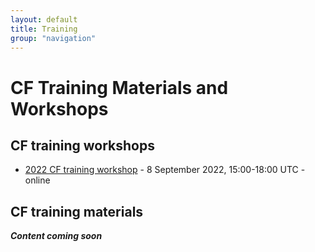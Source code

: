 ```yaml
---
layout: default
title: Training
group: "navigation"
---
```


# CF Training Materials and Workshops

## CF training workshops

* [2022 CF training workshop][2022] - 8 September 2022, 15:00-18:00 UTC - online

## CF training materials

***Content coming soon***


[2022]: 2022-Training-Workshop.html
